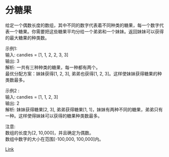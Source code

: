 <h1>分糖果</h1>

给定一个偶数长度的数组，其中不同的数字代表着不同种类的糖果，每一个数字代表一个糖果。你需要把这些糖果平均分给一个弟弟和一个妹妹。返回妹妹可以获得的最大糖果的种类数。</br>

示例1:</br>
输入: candies = [1, 1, 2, 2, 3, 3]</br>
输出: 3</br>
解析: 一共有三种种类的糖果，每一种都有两个。</br>
最优分配方案：妹妹获得[1, 2, 3], 弟弟也获得[1, 2, 3]。这样使妹妹获得糖果的种类数最多。</br>

示例2 :</br>
输入: candies = [1, 1, 2, 3]</br>
输出: 2</br>
解析: 妹妹获得糖果[2, 3], 弟弟获得糖果[1, 1]，妹妹有两种不同的糖果，弟弟只有一种。这样使得妹妹可以获得的糖果种类数最多。</br>

注意:</br>
数组的长度为[2, 10,000]，并且确定为偶数。</br>
数组中数字的大小在范围[-100,000, 100,000]内。</br>

[Link](https://leetcode-cn.com/problems/distribute-candies/)